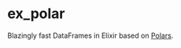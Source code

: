 # ex_polar
Blazingly fast DataFrames in Elixir based on [Polars](https://github.com/ritchie46/polars).
